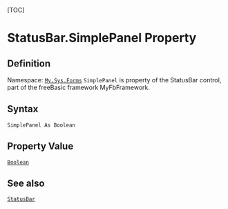 [TOC]
# StatusBar.SimplePanel Property

## Definition
Namespace: [`My.Sys.Forms`](My.Sys.Forms.md)
`SimplePanel` is property of the StatusBar control, part of the freeBasic framework MyFbFramework.
## Syntax
```freeBasic
SimplePanel As Boolean
```
## Property Value
[`Boolean`]("https://www.freebasic.net/wiki/KeyPgBoolean")
## See also
[`StatusBar`](StatusBar.md)
